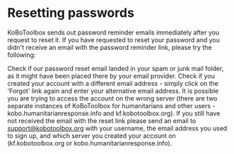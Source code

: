 # Resetting passwords

KoBoToolbox sends out password reminder emails immediately after you request to reset it. If you have requested to reset your password and you didn't receive an email with the password reminder link, please try the following:

Check if our password reset email landed in your spam or junk mail folder, as it might have been placed there by your email provider.
Check if you created your account with a different email address - simply click on the 'Forgot' link again and enter your alternative email address. 
It is possible you are trying to access the account on the wrong server (there are two separate instances of KoBoToolbox for humanitarians and other users - kobo.humanitarianresponse.info and kf.kobotoolbox.org).
If you still have not received the email with the reset link please send an email to support@kobotoolbox.org with your username, the email address you used to sign up, and which server you created your account on (kf.kobotoolbox.org or kobo.humanitarianresponse.info).
